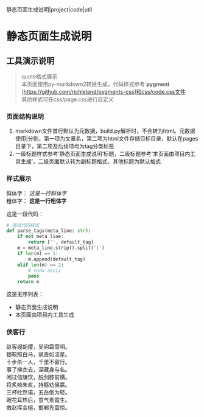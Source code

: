 静态页面生成说明|project|code|util

# 静态页面生成说明
## 工具演示说明

> quote格式展示  
> 本页面使用py-markdown2转换生成，代码样式参考 **pygment** [https://github.com/richleland/pygments-css]和css/code.css文件  
> 其他样式可在css/page.css进行自定义

### 页面结构说明 
1. markdown文件首行默认为元数据，build.py解析时，不会转为html。元数据使用|分割，第一项为文章名，第二项为html文件存储目标目录，默认在pages目录下，第二项及后续项均为tag分类标签  
2. 一级标题样式参考‘静态页面生成说明’标题，二级标题参考‘本页面由项目内工具生成’，二级页面默认转为副标题格式，其他标题为默认格式  

### 样式展示  
斜体字： *这是一行斜体字*  
粗体字： **这是一行粗体字**  

这是一段代码：  
```python
# 测试代码样式
def parse_tags(meta_line: str):
    if not meta_line:
        return ['', default_tag]
    m = meta_line.strip().split('|')
    if len(m) == 1:
        m.append(default_tag)
    elif len(m) == 2:
        # todo ascii
        pass
    return m
```

这是无序列表：  

- 静态页面生成说明  
- 本页面由项目内工具生成  

### 侠客行  
赵客缦胡缨，吴钩霜雪明。  
银鞍照白马，飒沓如流星。  
十步杀一人，千里不留行。  
事了拂衣去，深藏身与名。  
闲过信陵饮，脱剑膝前横。  
将炙啖朱亥，持觞劝侯嬴。  
三杯吐然诺，五岳倒为轻。  
眼花耳热后，意气素霓生。  
救赵挥金槌，邯郸先震惊。  
